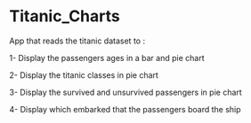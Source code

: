 # Titanic_Charts
App that reads the titanic dataset to :

1- Display the passengers ages in a bar and pie chart

2- Display the titanic classes in pie chart

3- Display the survived and unsurvived passengers in pie chart

4- Display which embarked that the passengers board the ship
